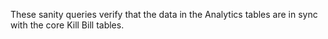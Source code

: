 These sanity queries verify that the data in the Analytics tables are in sync with the core Kill Bill tables.
